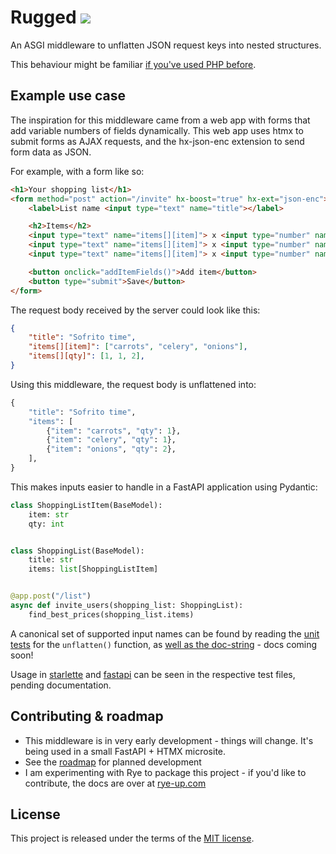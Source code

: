 <h1>
  Rugged
  <a href="https://pypi.org/project/rugged"><img src="https://img.shields.io/pypi/v/rugged"></a>
</h1>

An ASGI middleware to unflatten JSON request keys into nested structures.

This behaviour might be familiar [if you've used PHP before][php-form-arrays].

[php-form-arrays]: https://www.php.net/manual/en/faq.html.php#faq.html.arrays

## Example use case

The inspiration for this middleware came from a web app with forms that add
variable numbers of fields dynamically. This web app uses htmx to submit forms
as AJAX requests, and the hx-json-enc extension to send form data as JSON.

For example, with a form like so:

```html
<h1>Your shopping list</h1>
<form method="post" action="/invite" hx-boost="true" hx-ext="json-enc">
    <label>List name <input type="text" name="title"></label>

    <h2>Items</h2>
    <input type="text" name="items[][item]"> x <input type="number" name="items[][qty]" default="1">
    <input type="text" name="items[][item]"> x <input type="number" name="items[][qty]" default="1">
    <input type="text" name="items[][item]"> x <input type="number" name="items[][qty]" default="1">

    <button onclick="addItemFields()">Add item</button>
    <button type="submit">Save</button>
</form>
```

The request body received by the server could look like this:

```json
{
    "title": "Sofrito time",
    "items[][item]": ["carrots", "celery", "onions"],
    "items[][qty]": [1, 1, 2],
}
```

Using this middleware, the request body is unflattened into:

```python
{
    "title": "Sofrito time",
    "items": [
        {"item": "carrots", "qty": 1},
        {"item": "celery", "qty": 1},
        {"item": "onions", "qty": 2},
    ],
}
```

This makes inputs easier to handle in a FastAPI application using Pydantic:

```python
class ShoppingListItem(BaseModel):
    item: str
    qty: int


class ShoppingList(BaseModel):
    title: str
    items: list[ShoppingListItem]


@app.post("/list")
async def invite_users(shopping_list: ShoppingList):
    find_best_prices(shopping_list.items)
```

A canonical set of supported input names can be found by reading the [unit tests][tests]
for the `unflatten()` function, as [well as the doc-string][docstring] - docs coming soon!

Usage in [starlette][tests-starlette] and [fastapi][tests-fastapi] can be seen
in the respective test files, pending documentation.

[tests]: https://github.com/rmasters/rugged/blob/main/tests/test_unflatteners.py
[tests-starlette]: https://github.com/rmasters/rugged/blob/main/tests/test_middleware_starlette.py
[tests-fastapi]: https://github.com/rmasters/rugged/blob/main/tests/test_middleware_fastapi.py
[docstring]: https://github.com/rmasters/rugged/blob/main/rugged/unflatteners.py

## Contributing & roadmap

-   This middleware is in very early development - things will change. It's being used in a small FastAPI + HTMX microsite. 
-   See the [roadmap](https://github.com/users/rmasters/projects/3) for planned development
-   I am experimenting with Rye to package this project - if you'd like to contribute, the docs are over at [rye-up.com][ryeup]

[ryeup]: https://rye-up.com

## License

This project is released under the terms of the [MIT license](./LICENSE.md).

